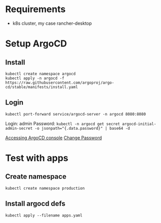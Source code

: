 # Requirements
* k8s cluster, my case rancher-desktop

# Setup ArgoCD
## Install

```
kubectl create namespace argocd
kubectl apply -n argocd -f https://raw.githubusercontent.com/argoproj/argo-cd/stable/manifests/install.yaml
```

## Login

```
kubectl port-forward service/argocd-server -n argocd 8080:8080
```

Login: admin
Password: `kubectl -n argocd get secret argocd-initial-admin-secret -o jsonpath="{.data.password}" | base64 -d`

[Accessing ArgoCD console](https://localhost:8080/)
[Change Password](https://localhost:8080/user-info)

# Test with apps

## Create namespace
```
kubectl create namespace production
```

## Install argocd defs
```
kubectl apply --filename apps.yaml
````